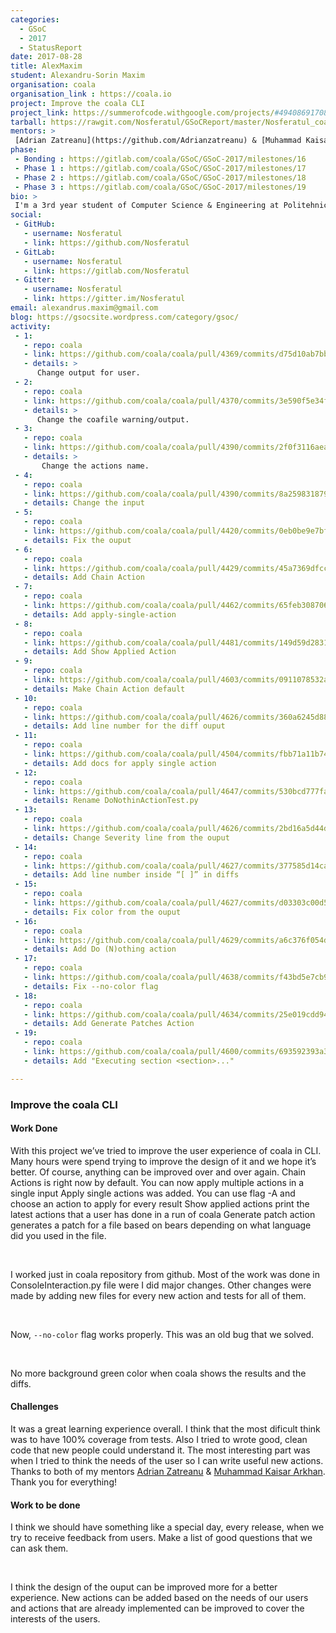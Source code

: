 ```yaml
---
categories:
  - GSoC
  - 2017
  - StatusReport
date: 2017-08-28
title: AlexMaxim
student: Alexandru-Sorin Maxim
organisation: coala
organisation_link : https://coala.io
project: Improve the coala CLI
project_link: https://summerofcode.withgoogle.com/projects/#4940869170888704
tarball: https://rawgit.com/Nosferatul/GSoCReport/master/Nosferatul_coala.tar
mentors: >
 [Adrian Zatreanu](https://github.com/Adrianzatreanu) & [Muhammad Kaisar Arkhan](https://github.com/yukiisbored)
phase:
 - Bonding : https://gitlab.com/coala/GSoC/GSoC-2017/milestones/16
 - Phase 1 : https://gitlab.com/coala/GSoC/GSoC-2017/milestones/17
 - Phase 2 : https://gitlab.com/coala/GSoC/GSoC-2017/milestones/18
 - Phase 3 : https://gitlab.com/coala/GSoC/GSoC-2017/milestones/19
bio: >
 I'm a 3rd year student of Computer Science & Engineering at Politehnica University of Bucharest. I participated in GSoC and worked with [coala](https://coala.io) to improve coala CLI experience. The end goal of the project was to: make coala easier to use, adds new functionality so the user could have multiple options when he uses coala and design mockups based on the feedback from the community.
social:
 - GitHub:
   - username: Nosferatul
   - link: https://github.com/Nosferatul
 - GitLab:
   - username: Nosferatul
   - link: https://gitlab.com/Nosferatul
 - Gitter:
   - username: Nosferatul
   - link: https://gitter.im/Nosferatul
email: alexandrus.maxim@gmail.com
blog: https://gsocsite.wordpress.com/category/gsoc/
activity:
 - 1:
   - repo: coala
   - link: https://github.com/coala/coala/pull/4369/commits/d75d10ab7bb9be4abe7d14f201afc748fb1b96d6
   - details: >
      Change output for user.
 - 2:
   - repo: coala
   - link: https://github.com/coala/coala/pull/4370/commits/3e590f5e34f019103f98f0ea9b32c94d01e05472
   - details: >
      Change the coafile warning/output.
 - 3:
   - repo: coala
   - link: https://github.com/coala/coala/pull/4390/commits/2f0f3116aea7e2933322d4cc2a44a9fef61981a4
   - details: >
       Change the actions name.
 - 4:
   - repo: coala
   - link: https://github.com/coala/coala/pull/4390/commits/8a25983187966a60a810756c200ece1d9bb59607
   - details: Change the input
 - 5:
   - repo: coala
   - link: https://github.com/coala/coala/pull/4420/commits/0eb0be9e7bf4765dd829d0aeb5a6918fb00d05e1
   - details: Fix the ouput
 - 6:
   - repo: coala
   - link: https://github.com/coala/coala/pull/4429/commits/45a7369dfcc7af78c0844f0203a1deb1a17a3c75
   - details: Add Chain Action
 - 7:
   - repo: coala
   - link: https://github.com/coala/coala/pull/4462/commits/65feb308706c77ca5aac10123f757600cc639c1a
   - details: Add apply-single-action
 - 8:
   - repo: coala
   - link: https://github.com/coala/coala/pull/4481/commits/149d59d28318954d4035c7e8f639cc344af061c0
   - details: Add Show Applied Action
 - 9:
   - repo: coala
   - link: https://github.com/coala/coala/pull/4603/commits/0911078532a49c42afb06effec750be24a7b4139
   - details: Make Chain Action default
 - 10:
   - repo: coala
   - link: https://github.com/coala/coala/pull/4626/commits/360a6245d88260631c8a9019de026e835e43df3d
   - details: Add line number for the diff ouput
 - 11:
   - repo: coala
   - link: https://github.com/coala/coala/pull/4504/commits/fbb71a11b7475c9a1c61659f43ad44450104664a
   - details: Add docs for apply single action
 - 12:
   - repo: coala
   - link: https://github.com/coala/coala/pull/4647/commits/530bcd777fadf7d120ceb2611e4e5f92edbe436b
   - details: Rename DoNothinActionTest.py
 - 13:
   - repo: coala
   - link: https://github.com/coala/coala/pull/4626/commits/2bd16a5d44d93edc211da3faf4cb17e93296cd70
   - details: Change Severity line from the ouput
 - 14:
   - repo: coala
   - link: https://github.com/coala/coala/pull/4627/commits/377585d14cac6522546c9dc0a94f2890304eb7a5
   - details: Add line number inside “[ ]” in diffs
 - 15:
   - repo: coala
   - link: https://github.com/coala/coala/pull/4627/commits/d03303c00d5e6afa543cb173288b3908a8945428
   - details: Fix color from the ouput
 - 16:
   - repo: coala
   - link: https://github.com/coala/coala/pull/4629/commits/a6c376f054da150e2d29a90997a03ddd3ec7dba0
   - details: Add Do (N)othing action
 - 17:
   - repo: coala
   - link: https://github.com/coala/coala/pull/4638/commits/f43bd5e7cb908c5d3a7b384924bc5f282a2e625a
   - details: Fix --no-color flag
 - 18:
   - repo: coala
   - link: https://github.com/coala/coala/pull/4634/commits/25e019cdd944532f969d5cf1079afd7d62f41e19
   - details: Add Generate Patches Action
 - 19:
   - repo: coala
   - link: https://github.com/coala/coala/pull/4600/commits/693592393a3ca35cedfccaec260ba1ba6a4db0cf
   - details: Add "Executing section <section>..."

---
```


### Improve the coala CLI


#### Work Done

With this project we’ve tried to improve the user experience of coala in CLI. Many hours were spend trying to improve the design of it and we hope it’s better. Of course, anything can be improved over and over again.
Chain Actions is right now by default. You can now apply multiple actions in a single input
Apply single actions was added. You can use flag -A and choose an action to apply for every result
Show applied actions print the latest actions that a user has done in a run of coala
Generate patch action generates a patch for a file based on bears depending on what language did you used in the file.

<br>

I worked just in coala repository from github. Most of the work was done in ConsoleInteraction.py file were I did major changes. Other changes were made by adding new files for every new action and tests for all of them.

<br>

Now, `--no-color` flag works properly. This was an old bug that we solved.

<br>

No more background green color when coala shows the results and the diffs.

#### Challenges

It was a great learning experience overall. I think that the most dificult think was to have 100% coverage from tests. Also I tried to wrote good, clean code that new people could understand it. The most interesting part was when I tried to think the needs of the user so I can write useful new actions. Thanks to both of my mentors [Adrian Zatreanu](https://github.com/Adrianzatreanu) & [Muhammad Kaisar Arkhan](https://github.com/yukiisbored). Thank you for everything!


#### Work to be done

I think we should have something like a special day, every release, when we try to receive feedback from users. Make a list of good questions
that we can ask them.

<br>

I think the design of the ouput can be improved more for a better experience. New actions can be added based on the needs of our users and
actions that are already implemented can be improved to cover the interests of the users.

<br>
